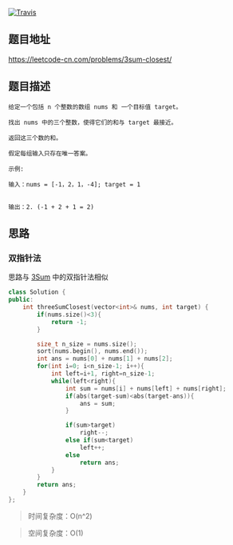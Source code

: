 [![Travis](https://img.shields.io/badge/%E9%9A%BE%E5%BA%A6-%E4%B8%AD%E7%AD%89-orange)]()

## 题目地址

https://leetcode-cn.com/problems/3sum-closest/

## 题目描述

```
给定一个包括 n 个整数的数组 nums 和 一个目标值 target。

找出 nums 中的三个整数，使得它们的和与 target 最接近。

返回这三个数的和。

假定每组输入只存在唯一答案。

```


```
示例:

输入：nums = [-1，2，1，-4]; target = 1
     

输出：2. (-1 + 2 + 1 = 2)
```


## 思路

### 双指针法

思路与 [3Sum](/C++/15.3Sum.md) 中的双指针法相似

```c++
class Solution {
public:
    int threeSumClosest(vector<int>& nums, int target) {
        if(nums.size()<3){
            return -1;
        }

        size_t n_size = nums.size();
        sort(nums.begin(), nums.end());
        int ans = nums[0] + nums[1] + nums[2];
        for(int i=0; i<n_size-1; i++){
            int left=i+1, right=n_size-1;
            while(left<right){
                int sum = nums[i] + nums[left] + nums[right];
                if(abs(target-sum)<abs(target-ans)){
                    ans = sum;
                }

                if(sum>target)
                    right--;
                else if(sum<target)
                    left++;
                else   
                    return ans;
            }
        }
        return ans;
    }
};
```

> 时间复杂度：O(n^2)

> 空间复杂度：O(1)

